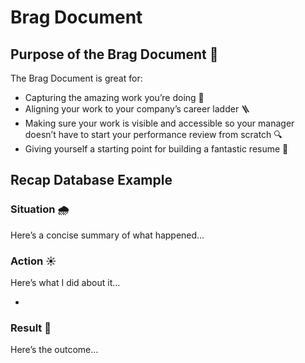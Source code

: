# Brag Document

## Purpose of the Brag Document 🎯

The Brag Document is great for:

- Capturing the amazing work you’re doing 🌟
- Aligning your work to your company’s career ladder 🪜
- Making sure your work is visible and accessible so your manager doesn’t have to start your performance review from scratch 🔍
- Giving yourself a starting point for building a fantastic resume 📝


## Recap Database Example
### Situation 🌧️

Here’s a concise summary of what happened…

### Action ☀️

Here’s what I did about it…

- 

### Result 🌈

Here’s the outcome…
